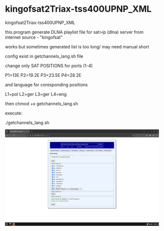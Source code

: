 # kingofsat2Triax-tss400UPNP_XML
kingofsat2Triax-tss400UPNP_XML

this program generate DLNA playlist file for sat>ip (dlna) server from internet source - "kingofsat"

works but sometimes generated list is too long/ may need manual short

config exist in getchannels_lang.sh file

change only SAT POSITIONS for ports (1-4)

P1=13E
P2=19.2E
P3=23.5E
P4=28.2E

and language for coresponding positions 

L1=pol
L2=ger
L3=ger
L4=eng

then chmod +x getchannels_lang.sh

execute:

./getchannels_lang.sh




<img width="964" alt="diseqc" src="https://github.com/stpf99/kingofsat2Triax-tss400UPNP_XML/blob/294444d12b2b7f8f4381e30cf69a60b6c8e93691/Snapshot_2024-04-24_13-56-15.png">
